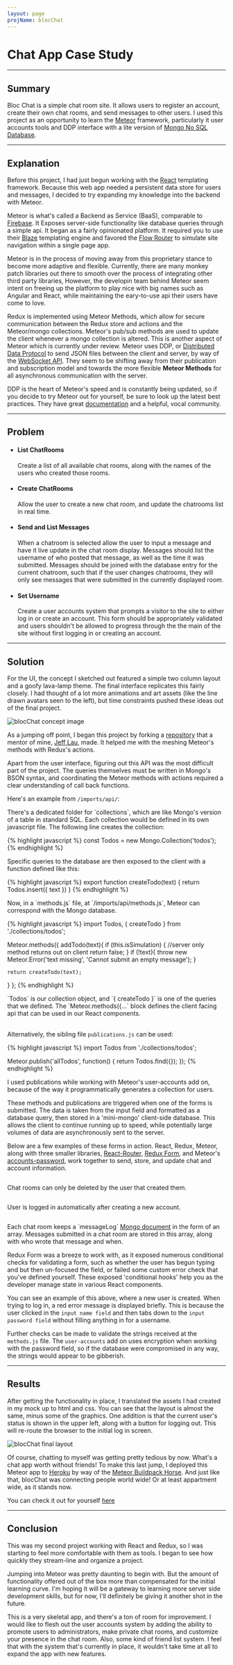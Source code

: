 ```yaml
---
layout: page
projName: blocChat
---
```


# Chat App Case Study

---

## Summary
Bloc Chat is a simple chat room site. It allows users to register an account, create their own chat rooms,
and send messages to other users. I used this project as an opportunity to learn the [Meteor](www.meteor.com)
framework, particularly it user accounts tools and DDP interface with a lite version of
[Mongo No SQL Database](www.mongodb.com).

---

## Explanation
Before this project, I had just begun working with the [React](https://facebook.github.io/react/) templating framework.
Because this web app needed a persistent data store for users and messages, I decided to try expanding my knowledge into the backend with Meteor.

Meteor is what's called a Backend as Service (BaaS), comparable to [Firebase](www.firebase.com). It Exposes
server-side functionality like database queries through a simple api. It began as a fairly opinionated platform.
It required you to use their [Blaze](https://guide.meteor.com/blaze.html) templating engine and favored the
[Flow Router](https://github.com/kadirahq/flow-router) to simulate site navigation within a single page app.

Meteor is in the process of moving away from this proprietary stance to become more adaptive and flexible.
Currently, there are many monkey patch libraries out there to smooth over the process of integrating other third party libraries,
However, the developin team behind Meteor seem intent on freeing up the platform to play nice with big names such as
Angular and React, while maintaining the eary-to-use api their users have come to love.

Redux is implemented using Meteor Methods, which allow for secure communication between the Redux store and actions
and the Meteor/mongo collections. Meteor's pub/sub methods are used to update the client whenever a mongo collection
is altered. This is another aspect of Meteor which is currently under review. Meteor uses DDP,
or [Distributed Data Protocol](https://meteorhacks.com/introduction-to-ddp/) to send JSON files between the client
and server, by way of the [WebSocket API](https://en.wikipedia.org/wiki/WebSocket). They seem to be shifting away
from their publication and subscription model and towards the more flexible **Meteor Methods** for all asynchronous
communication with the server.

DDP is the heart of Meteor's speed and is constantly being updated, so if you decide to try Meteor out for yourself,
be sure to look up the latest best practices. They have great [documentation](https://docs.meteor.com/) and a
helpful, vocal community.

---

## Problem
- #### List ChatRooms
  Create a list of all available chat rooms, along with the names of the users who created those rooms.  
  
- #### Create ChatRooms  
  Allow the user to create a new chat room, and update the chatrooms list in real time.  
  
- #### Send and List Messages  
  When a chatroom is selected allow the user to input a message and have it live update in the chat room display.
  Messages should list the username of who posted that message, as well as the time it was submitted.
  Messages should be joined with the database entry for the current chatroom, such that if the user changes chatrooms,
  they will only see messages that were submitted in the currently displayed room.  
  
- #### Set Username  
  Create a user accounts system that prompts a visitor to the site to either log in or create an account. This
  form should be appropriately validated and users shouldn't be allowed to progress through the the main of the
  site without first logging in or creating an account.

---

## Solution

For the UI, the concept I sketched out featured a simple two column layout and a goofy lava-lamp theme.
The final interface replicates this fairly closely. I had thought of a lot more animations and art assets
(like the line drawn avatars seen to the left), but time constraints pushed these ideas out of the final project.

<div class="case-study-assets"
     markdown="1">

  <div class="row center">
    <img src="../../assets/blocChatConcept.png"
         alt="blocChat concept image"
         id="blocChatConcept" />
  </div>

</div>

As a jumping off point, I began this project by forking a [repository](https://github.com/jstruthers/react-redux-meteor)
that a mentor of mine, [Jeff Lau](http://jefflau.net/#open), made. It helped me with the meshing Meteor's methods
with Redux's actions.

Apart from the user interface, figuring out this API was the most difficult part of the project. The queries
themselves must be written in Mongo's BSON syntax, and coordinating the Meteor methods with actions required
a clear understanding of call back functions.  

Here's an example from `/imports/api/`:  

<p class="aside" markdown="1">
There's a dedicated folder for `collections`, which are like Mongo's version of a table in standard SQL.
Each collection would be defined in its own javascript file.
The following line creates the collection:
</p>

{% highlight javascript %}
const Todos = new Mongo.Collection('todos');
{% endhighlight %}

<p class="aside" markdown="1">
Specific queries to the database are then exposed to the client with a function defined like this:
</p>

{% highlight javascript %}
export function createTodo(text) {
  return Todos.insert({
    text
  })
}
{% endhighlight %}

<p class="aside" markdown="1">
Now, in a `methods.js` file, at `/imports/api/methods.js`, Meteor can correspond with the Mongo database.
</p>

{% highlight javascript %}
import Todos, { createTodo } from './collections/todos';

Meteor.methods({
  addTodo(text){
    if (this.isSimulation) {
      //server only method returns out on client
      return false;
    }
    if (!text){
      throw new Meteor.Error('text missing', 'Cannot submit an empty message');
    }

    return createTodo(text);
  }
};
{% endhighlight %}

<p class="aside" markdown="1">
`Todos` is our collection object, and `{ createTodo }` is one of the queries that we defined.
The `Meteor.methods({...` block defines the client facing api that can be used in our React components.<br/><br/>

Alternatively, the sibling file `publications.js` can be used:
</p>

{% highlight javascript %}
import Todos from './collections/todos';

Meteor.publish('allTodos', function() {
  return Todos.find({});
});
{% endhighlight %}

<p class="aside" markdown="1">
I used publications while working with
Meteor's user-accounts add on, because of the way it programmatically generates a collection for users.
</p>

These methods and publications are triggered when one of the forms is submitted. The data is taken from the
input field and formatted as a database query, then stored in a 'mini-mongo' client-side database. This
allows the client to continue running up to speed, while potentially large volumes of data are asynchronously
sent to the server.

Below are a few examples of these forms in action. React, Redux, Meteor, along with three smaller libraries,
[React-Router](https://github.com/reactjs/react-router), [Redux Form](https://github.com/erikras/redux-form), 
and Meteor's [accounts-password](https://atmospherejs.com/meteor/accounts-password),
work together to send, store, and update chat and account information.

<div class="case-study-assets"
      markdown="1">

<div class="row space">

  <div class="gif-wrapper"
       id="blocChatCreateRoom">
    <img data-gifffer="../../assets/createRoom.gif"
         data-gifffer-alt=".gif of user creating a room"
         class="gifffer" />
    <p class="caption">
      Chat rooms can only be deleted by the user that created them.
    </p>
  </div>

  <div class="gif-wrapper"
       id="blocChatLogin">
    <img data-gifffer="../../assets/blocChatLogin.gif"
         data-gifffer-alt=".gif of user creating an account"
         class="gifffer" />
    <p class="caption">
      User is logged in automatically after creating a new account.
    </p>
  </div>

</div>

<div class="row center">
  <div class="gif-wrapper"
       id="blocChatLogin">
    <img data-gifffer="../../assets/sendMessage.gif"
         class="gifffer"
         data-gifffer-alt=".gif of user sending a message" />
    <p class="caption">
      Each chat room keeps a `messageLog` <a href="https://docs.mongodb.com/manual/core/document/">Mongo document</a>
      in the form of an array. Messages submitted in a chat room are stored in this array,
      along with who wrote that message and when.
    </p>
  </div>
</div>

</div>

Redux Form was a breeze to work with, as it exposed numerous conditional checks for validating a form,
such as whether the user has begun typing and but then un-focused the field,
or failed some custom error check that you've defined yourself. These exposed 'conditional hooks'
help you as the developer manage state in various React components.  

You can see an example of this above, where a new user is created. When trying to log in, a red error message
is displayed briefly. This is because the user clicked in the `input name field` and then tabs down to the
`input password field` without filling anything in for a username.

Further checks can be made to validate the strings received at the `methods.js` file. The `user-accounts` add on
uses encryption when working with the password field, so if the database were compromised in any way, the strings
would appear to be gibberish.

---

## Results

After getting the functionality in place, I translated the assets I had created in my mock up to html and css.
You can see that the layout is almost the same, minus some of the graphics. One addition is that the
current user's status is shown in the upper left, along with a button for logging out. This will re-route the
browser to the initial log in screen.

<div class="row center" markdown="1">
  <img src="../../assets/blocChatFinal.png"
       alt="blocChat final layout"
       id="blocChatFinal" />
</div>

Of course, chatting to myself was getting pretty tedious by now. What's a chat app worth without friends!
To make this last jump, I deployed this Meteor app to [Heroku](www.heroku.com) by way of the
[Meteor Buildpack Horse](https://github.com/AdmitHub/meteor-buildpack-horse). And just like that, blocChat
was connecting people world wide! Or at least appartment wide, as it stands now.

You can check it out for yourself [here](https://jsbloc-chat.herokuapp.com)

---

## Conclusion

This was my second project working with React and Redux, so I was starting to feel more comfortable with
them as tools. I began to see how quickly they stream-line and organize a project.

Jumping into Meteor was pretty daunting to begin with. But the amount of functionality offered out of the
box more than compensated for the initial learning curve. I'm hoping it will be a gateway to learning
more server side development skills, but for now, I'll definitely be giving it another shot in the future.

This is a very skeletal app, and there's a ton of room for improvement. I would like to flesh out the
user accounts system by adding the ability to promote users to administrators, make private chat rooms,
and customize your presence in the chat room. Also, some kind of friend list system. I feel that
with the system that's currently in place, it wouldn't take time at all to expand the app with new features.
